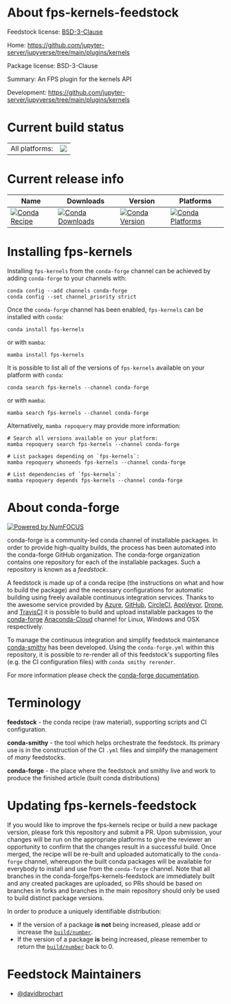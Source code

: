 About fps-kernels-feedstock
===========================

Feedstock license: [BSD-3-Clause](https://github.com/conda-forge/fps-kernels-feedstock/blob/main/LICENSE.txt)

Home: https://github.com/jupyter-server/jupyverse/tree/main/plugins/kernels

Package license: BSD-3-Clause

Summary: An FPS plugin for the kernels API

Development: https://github.com/jupyter-server/jupyverse/tree/main/plugins/kernels

Current build status
====================


<table><tr><td>All platforms:</td>
    <td>
      <a href="https://dev.azure.com/conda-forge/feedstock-builds/_build/latest?definitionId=15827&branchName=main">
        <img src="https://dev.azure.com/conda-forge/feedstock-builds/_apis/build/status/fps-kernels-feedstock?branchName=main">
      </a>
    </td>
  </tr>
</table>

Current release info
====================

| Name | Downloads | Version | Platforms |
| --- | --- | --- | --- |
| [![Conda Recipe](https://img.shields.io/badge/recipe-fps--kernels-green.svg)](https://anaconda.org/conda-forge/fps-kernels) | [![Conda Downloads](https://img.shields.io/conda/dn/conda-forge/fps-kernels.svg)](https://anaconda.org/conda-forge/fps-kernels) | [![Conda Version](https://img.shields.io/conda/vn/conda-forge/fps-kernels.svg)](https://anaconda.org/conda-forge/fps-kernels) | [![Conda Platforms](https://img.shields.io/conda/pn/conda-forge/fps-kernels.svg)](https://anaconda.org/conda-forge/fps-kernels) |

Installing fps-kernels
======================

Installing `fps-kernels` from the `conda-forge` channel can be achieved by adding `conda-forge` to your channels with:

```
conda config --add channels conda-forge
conda config --set channel_priority strict
```

Once the `conda-forge` channel has been enabled, `fps-kernels` can be installed with `conda`:

```
conda install fps-kernels
```

or with `mamba`:

```
mamba install fps-kernels
```

It is possible to list all of the versions of `fps-kernels` available on your platform with `conda`:

```
conda search fps-kernels --channel conda-forge
```

or with `mamba`:

```
mamba search fps-kernels --channel conda-forge
```

Alternatively, `mamba repoquery` may provide more information:

```
# Search all versions available on your platform:
mamba repoquery search fps-kernels --channel conda-forge

# List packages depending on `fps-kernels`:
mamba repoquery whoneeds fps-kernels --channel conda-forge

# List dependencies of `fps-kernels`:
mamba repoquery depends fps-kernels --channel conda-forge
```


About conda-forge
=================

[![Powered by
NumFOCUS](https://img.shields.io/badge/powered%20by-NumFOCUS-orange.svg?style=flat&colorA=E1523D&colorB=007D8A)](https://numfocus.org)

conda-forge is a community-led conda channel of installable packages.
In order to provide high-quality builds, the process has been automated into the
conda-forge GitHub organization. The conda-forge organization contains one repository
for each of the installable packages. Such a repository is known as a *feedstock*.

A feedstock is made up of a conda recipe (the instructions on what and how to build
the package) and the necessary configurations for automatic building using freely
available continuous integration services. Thanks to the awesome service provided by
[Azure](https://azure.microsoft.com/en-us/services/devops/), [GitHub](https://github.com/),
[CircleCI](https://circleci.com/), [AppVeyor](https://www.appveyor.com/),
[Drone](https://cloud.drone.io/welcome), and [TravisCI](https://travis-ci.com/)
it is possible to build and upload installable packages to the
[conda-forge](https://anaconda.org/conda-forge) [Anaconda-Cloud](https://anaconda.org/)
channel for Linux, Windows and OSX respectively.

To manage the continuous integration and simplify feedstock maintenance
[conda-smithy](https://github.com/conda-forge/conda-smithy) has been developed.
Using the ``conda-forge.yml`` within this repository, it is possible to re-render all of
this feedstock's supporting files (e.g. the CI configuration files) with ``conda smithy rerender``.

For more information please check the [conda-forge documentation](https://conda-forge.org/docs/).

Terminology
===========

**feedstock** - the conda recipe (raw material), supporting scripts and CI configuration.

**conda-smithy** - the tool which helps orchestrate the feedstock.
                   Its primary use is in the construction of the CI ``.yml`` files
                   and simplify the management of *many* feedstocks.

**conda-forge** - the place where the feedstock and smithy live and work to
                  produce the finished article (built conda distributions)


Updating fps-kernels-feedstock
==============================

If you would like to improve the fps-kernels recipe or build a new
package version, please fork this repository and submit a PR. Upon submission,
your changes will be run on the appropriate platforms to give the reviewer an
opportunity to confirm that the changes result in a successful build. Once
merged, the recipe will be re-built and uploaded automatically to the
`conda-forge` channel, whereupon the built conda packages will be available for
everybody to install and use from the `conda-forge` channel.
Note that all branches in the conda-forge/fps-kernels-feedstock are
immediately built and any created packages are uploaded, so PRs should be based
on branches in forks and branches in the main repository should only be used to
build distinct package versions.

In order to produce a uniquely identifiable distribution:
 * If the version of a package **is not** being increased, please add or increase
   the [``build/number``](https://docs.conda.io/projects/conda-build/en/latest/resources/define-metadata.html#build-number-and-string).
 * If the version of a package **is** being increased, please remember to return
   the [``build/number``](https://docs.conda.io/projects/conda-build/en/latest/resources/define-metadata.html#build-number-and-string)
   back to 0.

Feedstock Maintainers
=====================

* [@davidbrochart](https://github.com/davidbrochart/)

